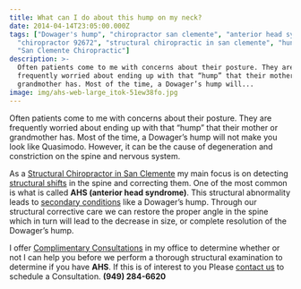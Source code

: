 ```yaml
---
title: What can I do about this hump on my neck?
date: 2014-04-14T23:05:00.000Z
tags: ["Dowager's hump", "chiropractor san clemente", "anterior head syndrome",
  "chiropractor 92672", "structural chiropractic in san clemente", "hunch back",
  "San Clemente Chiropractic"]
description: >-
  Often patients come to me with concerns about their posture. They are
  frequently worried about ending up with that “hump” that their mother or
  grandmother has. Most of the time, a Dowager’s hump will...
image: img/ahs-web-large_itok-51ew38fo.jpg
---
```

Often patients come to me with concerns about their posture. They are frequently worried about ending up with that “hump” that their mother or grandmother has. Most of the time, a Dowager’s hump will not make you look like Quasimodo. However, it can be the cause of degeneration and constriction on the spine and nervous system.

As a[](../index.html "Structural Chiropractor in San Clemente") [Structural Chiropractor in San Clemente](../index.html "Structural Chiropractor in San Clemente") my main focus is on detecting [](<>)[structural shifts](../what-structural-shift.html "Structural Shirf") in the spine and correcting them. One of the most common is what is called **AHS (anterior head syndrome)**. This structural abnormality leads to [](<>)[secondary conditions](../what-are-secondary-conditions.html "Secondary Conditions") like a Dowager’s hump. Through our structural corrective care we can restore the proper angle in the spine which in turn will lead to the decrease in size, or complete resolution of the Dowager’s hump.

I offer [Complimentary Consultations](../schedule-complimentary-consultation.html "Complementary Consultation") in my office to determine whether or not I can help you before we perform a thorough structural examination to determine if you have **AHS**. If this is of interest to you Please [contact us](../ask-doctor.html "contact us") to schedule a Consultation. **(949) 284-6620**